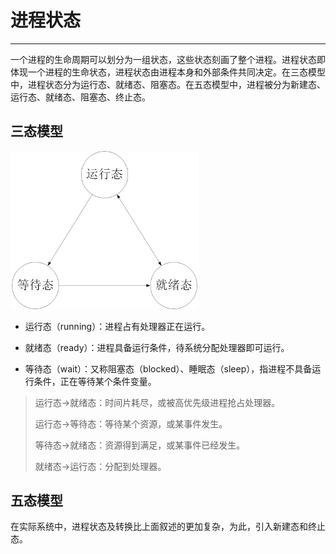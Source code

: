 # 进程状态

---

一个进程的生命周期可以划分为一组状态，这些状态刻画了整个进程。进程状态即体现一个进程的生命状态，进程状态由进程本身和外部条件共同决定。在三态模型中，进程状态分为运行态、就绪态、阻塞态。在五态模型中，进程被分为新建态、运行态、就绪态、阻塞态、终止态。

## 三态模型

<img src="markdown/进程状态.assets/image-20200502161222477.png" alt="image-20200502161222477" style="zoom: 33%;" />

- 运行态（running）：进程占有处理器正在运行。

- 就绪态（ready）：进程具备运行条件，待系统分配处理器即可运行。

- 等待态（wait）：又称阻塞态（blocked）、睡眠态（sleep），指进程不具备运行条件，正在等待某个条件变量。

> 运行态→就绪态：时间片耗尽，或被高优先级进程抢占处理器。
>
> 运行态→等待态：等待某个资源，或某事件发生。
>
> 等待态→就绪态：资源得到满足，或某事件已经发生。
>
> 就绪态→运行态：分配到处理器。

## 五态模型

在实际系统中，进程状态及转换比上面叙述的更加复杂，为此，引入新建态和终止态。

